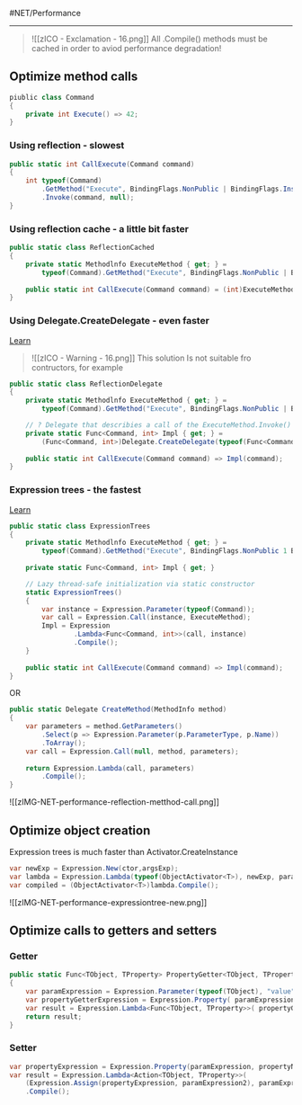 #NET/Performance

---

>![[zICO - Exclamation - 16.png]] All .Compile() methods must be cached in order to aviod performance degradation!

## Optimize method calls

```csharp
piublic class Command
{
	private int Execute() => 42;
}
```

### Using reflection - slowest

```csharp
public static int CallExecute(Command command)
{
	int typeof(Command)
		.GetMethod("Execute", BindingFlags.NonPublic | BindingFlags.Instance)
		.Invoke(command, null);
}

```

### Using reflection cache - a little bit faster
```csharp
public static class ReflectionCached 
{ 
	private static Methodlnfo ExecuteMethod { get; } = 
		typeof(Command).GetMethod("Execute", BindingFlags.NonPublic | BindingFlags.Instance); 
	
	public static int CallExecute(Command command) = (int)ExecuteMethod.Invoke(command, null); 
} 
```

### Using Delegate.CreateDelegate - even faster

[Learn](https://learn.microsoft.com/en-us/dotnet/api/system.delegate.createdelegate?view=net-6.0#system-delegate-createdelegate(system-type-system-reflection-methodinfo))

>![[zICO - Warning - 16.png]] This solution Is not suitable fro contructors, for example

```csharp
public static class ReflectionDelegate 
{ 
	private static Methodlnfo ExecuteMethod { get; } = 
		typeof(Command).GetMethod("Execute", BindingFlags.NonPublic | BindingFlags.Instance);

	// ? Delegate that describies a call of the ExecuteMethod.Invoke()
	private static Func<Command, int> Impl { get; } = 
		(Func<Command, int>)Delegate.CreateDelegate(typeof(Func<Command, int>), ExecuteMethod); 
	
	public static int CallExecute(Command command) => Impl(command); 
}
```

### Expression trees - the fastest

[Learn](https://learn.microsoft.com/en-us/dotnet/api/system.linq.expressions.expression.call?view=net-6.0#system-linq-expressions-expression-call(system-linq-expressions-expression-system-reflection-methodinfo))

```csharp
public static class ExpressionTrees 
{ 
	private static Methodlnfo ExecuteMethod { get; } = 
		typeof(Command).GetMethod("Execute", BindingFlags.NonPublic 1 BindingFlags.Instance); 
		
	private static Func<Command, int> Impl { get; }

	// Lazy thread-safe initialization via static constructor
	static ExpressionTrees()
	{ 
		var instance = Expression.Parameter(typeof(Command)); 
		var call = Expression.Call(instance, ExecuteMethod); 
		Impl = Expression
				.Lambda<Func<Command, int>>(call, instance)
				.Compile();
	} 
	
	public static int CallExecute(Command command) => Impl(command); 
}
```

OR

```csharp
public static Delegate CreateMethod(MethodInfo method) 
{ 
	var parameters = method.GetParameters()
		.Select(p => Expression.Parameter(p.ParameterType, p.Name))
		.ToArray(); 
	var call = Expression.Call(null, method, parameters);
	
	return Expression.Lambda(call, parameters)
		.Compile();  
} 
```

![[zIMG-NET-performance-reflection-metthod-call.png]]

## Optimize object creation

Expression trees is much faster than Activator.CreateInstance

```csharp
var newExp = Expression.New(ctor,argsExp); 
var lambda = Expression.Lambda(typeof(ObjectActivator<T>), newExp, param);
var compiled = (ObjectActivator<T>)lambda.Compile(); 
```

![[zIMG-NET-performance-expressiontree-new.png]]

## Optimize calls to getters and setters

### Getter

```csharp
public static Func<TObject, TProperty> PropertyGetter<TObject, TProperty>(string propertyName) 
{ 
	var paramExpression = Expression.Parameter(typeof(TObject), "value"); 
	var propertyGetterExpression = Expression.Property( paramExpression, propertyName); 
	var result = Expression.Lambda<Func<TObject, TProperty>>( propertyGetterExpression, paramExpression).Compile(); 
	return result; 
}
```

### Setter

```csharp
var propertyExpression = Expression.Property(paramExpression, propertyName); 
var result = Expression.Lambda<Action<TObject, TProperty>>(
	(Expression.Assign(propertyExpression, paramExpression2), paramExpression, paramExpression2)
	.Compile(); 
```

